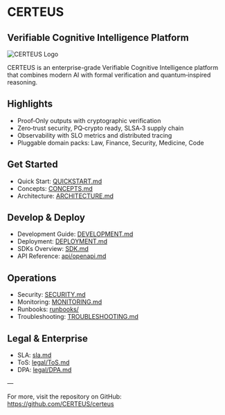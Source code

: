 # CERTEUS
## Verifiable Cognitive Intelligence Platform

<picture>
  <source type="image/svg+xml" srcset="assets/brand/certeus-logo.svg" />
  <img src="assets/brand/certeus-og.png" alt="CERTEUS Logo" />
</picture>

CERTEUS is an enterprise-grade Verifiable Cognitive Intelligence platform that combines modern AI with formal verification and quantum‑inspired reasoning.

## Highlights

- Proof‑Only outputs with cryptographic verification
- Zero‑trust security, PQ‑crypto ready, SLSA‑3 supply chain
- Observability with SLO metrics and distributed tracing
- Pluggable domain packs: Law, Finance, Security, Medicine, Code

## Get Started

- Quick Start: [QUICKSTART.md](QUICKSTART.md)
- Concepts: [CONCEPTS.md](CONCEPTS.md)
- Architecture: [ARCHITECTURE.md](ARCHITECTURE.md)

## Develop & Deploy

- Development Guide: [DEVELOPMENT.md](DEVELOPMENT.md)
- Deployment: [DEPLOYMENT.md](DEPLOYMENT.md)
- SDKs Overview: [SDK.md](SDK.md)
- API Reference: [api/openapi.md](api/openapi.md)

## Operations

- Security: [SECURITY.md](SECURITY.md)
- Monitoring: [MONITORING.md](MONITORING.md)
- Runbooks: [runbooks/](runbooks/)
- Troubleshooting: [TROUBLESHOOTING.md](TROUBLESHOOTING.md)

## Legal & Enterprise

- SLA: [sla.md](sla.md)
- ToS: [legal/ToS.md](legal/ToS.md)
- DPA: [legal/DPA.md](legal/DPA.md)

—

For more, visit the repository on GitHub: https://github.com/CERTEUS/certeus
